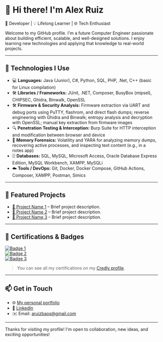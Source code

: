 # 👋 Hi there! I'm Alex Ruiz  

🎯 Developer | 💡 Lifelong Learner | 🌐 Tech Enthusiast

Welcome to my GitHub profile. I'm a future Computer Engineer passionate about building efficient, scalable, and well-designed solutions. I enjoy learning new technologies and applying that knowledge to real-world projects.

---

## 🚀 Technologies I Use

- 💻 **Languages:** Java (Junior), C#, Python, SQL, PHP, .Net, C++ (basic for Linux compilation)
- 🛠️ **Libraries / Frameworks:** JUnit, .NET, Composer, BusyBox (mipsel), CHIPSEC, Ghidra, Binwalk, OpenSSL
- 🛠️ **Firmware & Security Analysis:** Firmware extraction via UART and debug ports using PuTTY, flashrom, and direct flash dumps; reverse engineering with Ghidra and Binwalk; entropy analysis and decryption with OpenSSL; manual key extraction from firmware images
- 🔍 **Penetration Testing & Interception:** Burp Suite for HTTP interception and modification between browser and device
- 🧠 **Memory Forensics:** Volatility and YARA for analyzing memory dumps, recovering active processes, and inspecting text content (e.g., in a notes app)
- 🗄️ **Databases:** SQL, MySQL, Microsoft Access, Oracle Database Express Edition, MySQL Workbench, XAMPP, MySQLi
- ☁️ **Tools / DevOps:** Git, Docker, Docker Compose, GitHub Actions, Composer, XAMPP, Postman, Simics

---

## 📂 Featured Projects

- [🔗 Project Name 1](https://github.com/yourusername/project1) – Brief project description.  
- [🔗 Project Name 2](https://github.com/yourusername/project2) – Brief project description.  
- [🔗 Project Name 3](https://github.com/yourusername/project3) – Brief project description.  

---

## 🏅 Certifications & Badges
[![Badge 1](https://images.credly.com/your-badge1-image-url.png)](https://www.credly.com/badges/4dc1ed13-89c1-4416-87ae-f6b2ed8cd214/public_url)  
[![Badge 2](https://images.credly.com/your-badge2-image-url.png)](https://www.credly.com/badges/your-badge2-link)  
[![Badge 3](https://images.credly.com/your-badge3-image-url.png)](https://www.credly.com/badges/your-badge3-link)  

> You can see all my certifications on my [Credly profile](https://www.credly.com/users/alejandro-miguel-ruiz-banos).

---

## 📫 Get in Touch

- 🌐 [My personal portfolio](https://yourwebsite.com)  
- 💼 [LinkedIn](https://www.linkedin.com/in/alejandro-miguel-ruiz-banos)  
- ✉️ Email: aruizbaos@gmail.com

---

Thanks for visiting my profile! I'm open to collaboration, new ideas, and exciting opportunities!


<!--
**arb782/arb782** is a ✨ _special_ ✨ repository because its `README.md` (this file) appears on your GitHub profile.

Here are some ideas to get you started:

- 🔭 I’m currently working on ...
- 🌱 I’m currently learning ...
- 👯 I’m looking to collaborate on ...
- 🤔 I’m looking for help with ...
- 💬 Ask me about ...
- 📫 How to reach me: ...
- 😄 Pronouns: ...
- ⚡ Fun fact: ...
-->
